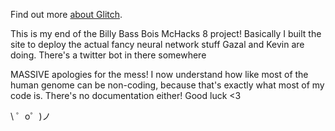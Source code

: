 Find out more [about Glitch](https://glitch.com/about).

This is my end of the Billy Bass Bois McHacks 8 project! Basically I built the site to deploy the actual fancy neural network stuff Gazal and Kevin are doing. There's a twitter bot in there somewhere

MASSIVE apologies for the mess! I now understand how like most of the human genome can be non-coding, because that's exactly what most of my code is.
There's no documentation either! Good luck <3



\ ゜o゜)ノ

